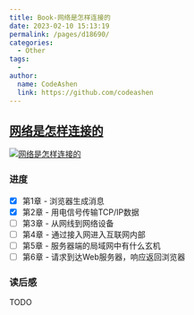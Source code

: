 ```yaml
---
title: Book-网络是怎样连接的
date: 2023-02-10 15:13:19
permalink: /pages/d18690/
categories:
  - Other
tags:
  - 
author: 
  name: CodeAshen
  link: https://github.com/codeashen
---
```

## [网络是怎样连接的](https://book.douban.com/subject/26941639/)

[![网络是怎样连接的](https://img1.doubanio.com/view/subject/l/public/s29370067.jpg)](https://book.douban.com/subject/26941639/)

### 进度

- [x] 第1章 - 浏览器生成消息
- [x] 第2章 - 用电信号传输TCP/IP数据
- [ ] 第3章 - 从网线到网络设备
- [ ] 第4章 - 通过接入网进入互联网内部
- [ ] 第5章 - 服务器端的局域网中有什么玄机
- [ ] 第6章 - 请求到达Web服务器，响应返回浏览器

### 读后感

TODO
